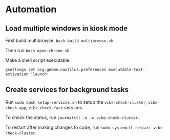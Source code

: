 # Automation

## Load multiple windows in kiosk mode

First build multibrowse: `bash build-multibrowse.sh`

Then run `bash open-chrome.sh`.

Make a shell script executable:

```
gsettings set org.gnome.nautilus.preferences executable-text-activation 'launch'
```

## Create services for background tasks

Run `sudo bash setup-services.sh` to setup the `vibe-check-cluster`, `vibe-check-app`, `vibe-check-face` services.

To check the status, run `journalctl -e -u vibe-check-cluster`.

To restart after making changes to code, run `sudo systemctl restart vibe-check-cluster`.